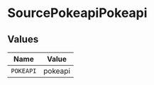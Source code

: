 # SourcePokeapiPokeapi


## Values

| Name      | Value     |
| --------- | --------- |
| `POKEAPI` | pokeapi   |